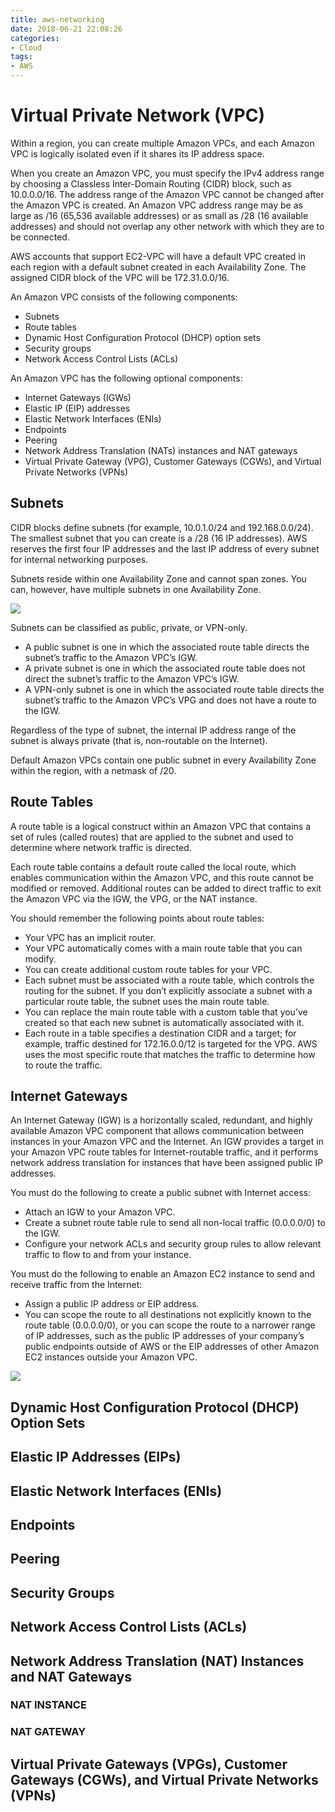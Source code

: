 ```yaml
---
title: aws-networking
date: 2018-06-21 22:08:26
categories:
- Cloud
tags:
- AWS
---
```

# Virtual Private Network (VPC)

Within a region, you can create multiple Amazon VPCs, and each Amazon VPC is logically isolated even if it shares its IP address space.

When you create an Amazon VPC, you must specify the IPv4 address range by choosing a Classless Inter-Domain Routing (CIDR) block, such as 10.0.0.0/16. The address range of the Amazon VPC cannot be changed after the Amazon VPC is created. An Amazon VPC address range may be as large as /16 (65,536 available addresses) or as small as /28 (16 available addresses) and should not overlap any other network with which they are to be connected.

AWS accounts that support EC2-VPC will have a default VPC created in each region with a default subnet created in each Availability Zone. The assigned CIDR block of the VPC will be 172.31.0.0/16.

An Amazon VPC consists of the following components:

* Subnets
* Route tables
* Dynamic Host Configuration Protocol (DHCP) option sets
* Security groups
* Network Access Control Lists (ACLs)

An Amazon VPC has the following optional components:

* Internet Gateways (IGWs)
* Elastic IP (EIP) addresses
* Elastic Network Interfaces (ENIs)
* Endpoints
* Peering
* Network Address Translation (NATs) instances and NAT gateways
* Virtual Private Gateway (VPG), Customer Gateways (CGWs), and Virtual Private Networks (VPNs)

## Subnets

CIDR blocks define subnets (for example, 10.0.1.0/24 and 192.168.0.0/24). The smallest subnet that you can create is a /28 (16 IP addresses). AWS reserves the first four IP addresses and the last IP address of every subnet for internal networking purposes.

Subnets reside within one Availability Zone and cannot span zones. You can, however, have multiple subnets in one Availability Zone.

![](vpc1.jpg)

Subnets can be classified as public, private, or VPN-only.

* A public subnet is one in which the associated route table directs the subnet’s traffic to the Amazon VPC’s IGW.
* A private subnet is one in which the associated route table does not direct the subnet’s traffic to the Amazon VPC’s IGW.
* A VPN-only subnet is one in which the associated route table directs the subnet’s traffic to the Amazon VPC’s VPG and does not have a route to the IGW.

Regardless of the type of subnet, the internal IP address range of the subnet is always private (that is, non-routable on the Internet).

Default Amazon VPCs contain one public subnet in every Availability Zone within the region, with a netmask of /20.

## Route Tables

A route table is a logical construct within an Amazon VPC that contains a set of rules (called routes) that are applied to the subnet and used to determine where network traffic is directed.

Each route table contains a default route called the local route, which enables communication within the Amazon VPC, and this route cannot be modified or removed. Additional routes can be added to direct traffic to exit the Amazon VPC via the IGW, the VPG, or the NAT instance.

You should remember the following points about route tables:

* Your VPC has an implicit router.
* Your VPC automatically comes with a main route table that you can modify.
* You can create additional custom route tables for your VPC.
* Each subnet must be associated with a route table, which controls the routing for the subnet. If you don’t explicitly associate a subnet with a particular route table, the subnet uses the main route table.
* You can replace the main route table with a custom table that you’ve created so that each new subnet is automatically associated with it.
* Each route in a table specifies a destination CIDR and a target; for example, traffic destined for 172.16.0.0/12 is targeted for the VPG. AWS uses the most specific route that matches the traffic to determine how to route the traffic.

## Internet Gateways

An Internet Gateway (IGW) is a horizontally scaled, redundant, and highly available Amazon VPC component that allows communication between instances in your Amazon VPC and the Internet. An IGW provides a target in your Amazon VPC route tables for Internet-routable traffic, and it performs network address translation for instances that have been assigned public IP addresses.

You must do the following to create a public subnet with Internet access:

* Attach an IGW to your Amazon VPC.
* Create a subnet route table rule to send all non-local traffic (0.0.0.0/0) to the IGW.
* Configure your network ACLs and security group rules to allow relevant traffic to flow to and from your instance.

You must do the following to enable an Amazon EC2 instance to send and receive traffic from the Internet:

* Assign a public IP address or EIP address.
* You can scope the route to all destinations not explicitly known to the route table (0.0.0.0/0), or you can scope the route to a narrower range of IP addresses, such as the public IP addresses of your company’s public endpoints outside of AWS or the EIP addresses of other Amazon EC2 instances outside your Amazon VPC.

![](vpc2.jpg)

## Dynamic Host Configuration Protocol (DHCP) Option Sets

## Elastic IP Addresses (EIPs)

## Elastic Network Interfaces (ENIs)

## Endpoints

## Peering

## Security Groups

## Network Access Control Lists (ACLs)

## Network Address Translation (NAT) Instances and NAT Gateways

### NAT INSTANCE

### NAT GATEWAY

## Virtual Private Gateways (VPGs), Customer Gateways (CGWs), and Virtual Private Networks (VPNs)
